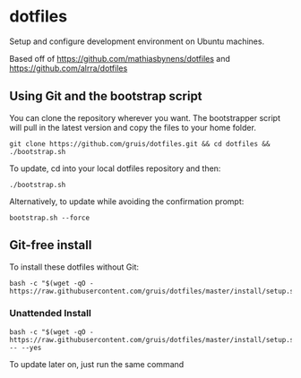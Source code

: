 # dotfiles

Setup and configure development environment on Ubuntu machines.

Based off of https://github.com/mathiasbynens/dotfiles and https://github.com/alrra/dotfiles

## Using Git and the bootstrap script 

You can clone the repository wherever you want. The bootstrapper script
will pull in the latest version and copy the files to your home folder.

```shell
git clone https://github.com/gruis/dotfiles.git && cd dotfiles && ./bootstrap.sh 
```

To update, cd into your local dotfiles repository and then:

```shell
./bootstrap.sh
```

Alternatively, to update while avoiding the confirmation prompt:

```shell
bootstrap.sh --force
```

## Git-free install

To install these dotfiles without Git:

```shell
bash -c "$(wget -qO - https://raw.githubusercontent.com/gruis/dotfiles/master/install/setup.sh)"
```

### Unattended Install

```shell
bash -c "$(wget -qO - https://raw.githubusercontent.com/gruis/dotfiles/master/install/setup.sh)" -- --yes
```

To update later on, just run the same command
